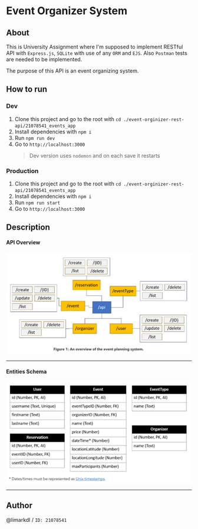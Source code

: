 # Event Organizer System

## About

This is University Assignment where I'm supposed to implement RESTful API with `Express.js`, `SQLite` with use of any `ORM` and `EJS`. Also `Postman` tests are needed to be implemented.

The purpose of this API is an event organizing system.

## How to run

### Dev

1. Clone this project and go to the root with `cd ./event-orginizer-rest-api/21078541_events_app`
2. Install dependencies with `npm i`
3. Run `npm run dev`
4. Go to `http://localhost:3000`
   > Dev version uses `nodemon` and on each save it restarts

### Production

1. Clone this project and go to the root with `cd ./event-orginizer-rest-api/21078541_events_app`
2. Install dependencies with `npm i`
3. Run `npm run start`
4. Go to `http://localhost:3000`

## Description

#### API Overview

<img src="./21078541_events_app/assets/API_Overview.png" alt="API overview">

---

#### Entities Schema

<img src="./21078541_events_app/assets/Entities_Schema.png" alt="Entities schema">

---

## Author

@limarkdl / `ID: 21078541`
